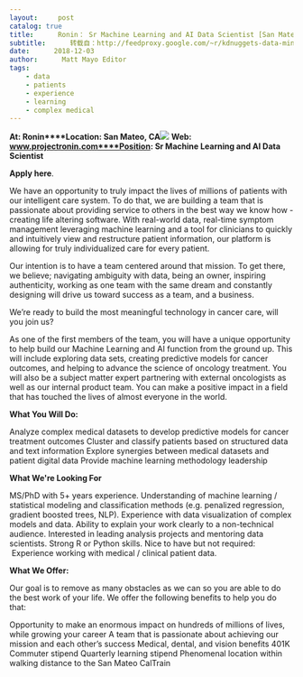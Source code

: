 ```yaml
---
layout:     post
catalog: true
title:      Ronin： Sr Machine Learning and AI Data Scientist [San Mateo, CA]
subtitle:      转载自：http://feedproxy.google.com/~r/kdnuggets-data-mining-analytics/~3/ZV0-Ib6wM10/12-03-ronin-machine-learning-ai-data-scientist.html
date:      2018-12-03
author:      Matt Mayo Editor
tags:
    - data
    - patients
    - experience
    - learning
    - complex medical
---
```


**At: Ronin****Location: San Mateo, CA**![](http://feedproxy.google.com/jimg/ronin-logo.jpg)
**Web: www.projectronin.com****Position: Sr Machine Learning and AI Data Scientist**

**Apply here**.

We have an opportunity to truly impact the lives of millions of patients with our intelligent care system. To do that, we are building a team that is passionate about providing service to others in the best way we know how - creating life altering software. With real-world data, real-time symptom management leveraging machine learning and a tool for clinicians to quickly and intuitively view and restructure patient information, our platform is allowing for truly individualized care for every patient.

Our intention is to have a team centered around that mission. To get there, we believe; navigating ambiguity with data, being an owner, inspiring authenticity, working as one team with the same dream and constantly designing will drive us toward success as a team, and a business.

We’re ready to build the most meaningful technology in cancer care, will you join us?

As one of the first members of the team, you will have a unique opportunity to help build our Machine Learning and AI function from the ground up. This will include exploring data sets, creating predictive models for cancer outcomes, and helping to advance the science of oncology treatment. You will also be a subject matter expert partnering with external oncologists as well as our internal product team. You can make a positive impact in a field that has touched the lives of almost everyone in the world.

**What You Will Do:**

Analyze complex medical datasets to develop predictive models for cancer treatment outcomes
Cluster and classify patients based on structured data and text information
Explore synergies between medical datasets and patient digital data
Provide machine learning methodology leadership

**What We're Looking For**

MS/PhD with 5+ years experience.
Understanding of machine learning / statistical modeling and classification methods (e.g. penalized regression, gradient boosted trees, NLP).
Experience with data visualization of complex models and data.
Ability to explain your work clearly to a non-technical audience.
Interested in leading analysis projects and mentoring data scientists.
Strong R or Python skills.
Nice to have but not required:  Experience working with medical / clinical patient data.

**What We Offer:**

Our goal is to remove as many obstacles as we can so you are able to do the best work of your life. We offer the following benefits to help you do that:

Opportunity to make an enormous impact on hundreds of millions of lives, while growing your career
A team that is passionate about achieving our mission and each other’s success
Medical, dental, and vision benefits
401K
Commuter stipend
Quarterly learning stipend
Phenomenal location within walking distance to the San Mateo CalTrain
